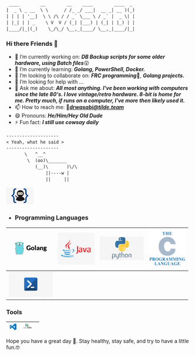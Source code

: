 ```txt
 ____        __        __    ____        ____  _
|  _ \ _ __  \ \      / /_ _/ ___|  __ _| __ )(_)
| | | | '__|  \ \ /\ / / _` \___ \ / _` |  _ \| |
| |_| | | _    \ V  V / (_| |___) | (_| | |_) | |
|____/|_|(_)    \_/\_/ \__,_|____/ \__,_|____/|_|
```

### Hi there Friends 👋

<!--
**Dr-WaSaBi/Dr-WaSabI** is a ✨ _special_ ✨ repository because its `README.md` (this file) appears on your GitHub profile.

Here are some ideas to get you started:
-->
- 🔭 I’m currently working on: ***DB Backup scripts for some older hardware, using Batch files***😲
- 🌱 I’m currently learning: ***Golang, PowerShell, Docker.***
- 👯 I’m looking to collaborate on: ***FRC programming***🤖, ***Golang projects.***
- 🤔 I’m looking for help with ...
- 💬 Ask me about: ***All most anything.  I've been working with computers since the late 80's.  I love vintage/retro hardware. 8-bit is home for me. Pretty much, if runs on a computer, I've more then likely used it.***
- 📫 How to reach me: 📧***drwasabi@tilde.team*** 
- 😄 Pronouns: ***He/Him/Hey Old Dude***
- ⚡ Fun fact: ***I still use cowsay daily***

 ```txt
 --------------------
< Yeah, what he said >
 --------------------
        \   ^__^
         \  (oo)\_______
            (__)\       )\/\
                ||----w |
                ||     ||
```


<img src="./img/programming-ninja-logo.jpg" alt="Ninja" width="75"/>

- ### Programming Languages  


|[<img src="./img/Go-logo.png" alt="VS Code" width="100"/>](https://code.visualstudio.com/) |[<img src="./img/java-logo.png" alt="VS Code" width="100"/>](https://code.visualstudio.com/) |[<img src="./img/python-logo.jpg" alt="VS Code" width="120"/>](https://code.visualstudio.com/) |[<img src="./img/c-lang-logo.png" alt="K & R C" width="100"/>](https://code.visualstudio.com/) |
|---|---|---|---|
|[<img src="./img/powershell-logo.png" alt="PowerShell" width="120"/>](https://code.visualstudio.com/) |


### Tools

| [<img src="./img/vs-code-logo.png" alt="VS Code" width="24"/>](https://code.visualstudio.com/) |[<img src="./img/nvim-logo.jpg" alt="nvim" width="24"/>](https://code.visualstudio.com/) | |
|---|---|---|



Hope you have a great day 🤗. Stay healthy, stay safe, and try to have a little fun.🤓
